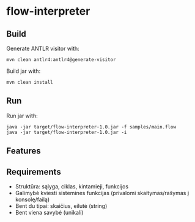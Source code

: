 # flow-interpreter

## Build

Generate ANTLR visitor with:

    mvn clean antlr4:antlr4@generate-visitor

Build jar with:

    mvn clean install

## Run

Run jar with:

    java -jar target/flow-interpreter-1.0.jar -f samples/main.flow
    java -jar target/flow-interpreter-1.0.jar -i

## Features


## Requirements

- Struktūra: sąlyga, ciklas, kintamieji, funkcijos
- Galimybė kviesti sistemines funkcijas (privalomi skaitymas/rašymas į konsolę/failą)
- Bent du tipai: skaičius, eilutė (string)
- Bent viena savybė (unikali)
